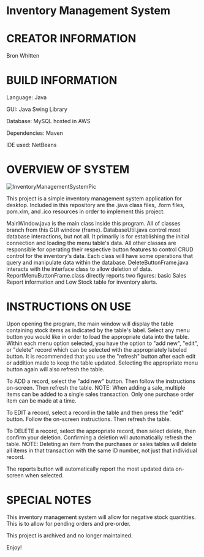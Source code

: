 Inventory Management System
===========================


CREATOR INFORMATION
===================

Bron Whitten


BUILD INFORMATION
=================

Language: Java

GUI: Java Swing Library

Database: MySQL hosted in AWS

Dependencies: Maven

IDE used: NetBeans


OVERVIEW OF SYSTEM
==================

![InventoryManagementSystemPic](https://github.com/user-attachments/assets/96aefc8c-e2a3-4c57-883b-2aebfa84dacc)


This project is a simple inventory management system application for desktop. 
Included in this repository are the .java class files, .form files, pom.xlm, and .ico resources in order to implement this project.

MainWindow.java is the main class inside this program. All of classes branch from this GUI window (frame).
DatabaseUtil.java control most database interactions, but not all. It primarily is for establishing the initial connection and loading the menu table's data.
All other classes are responsible for operating their respective button features to control CRUD control for the inventory's data.
Each class will have some operations that query and manipulate data within the database.
DeleteButtonFrame.java interacts with the interface class to allow deletion of data.
ReportMenuButtonFrame.class directly reports two figures: basic Sales Report information and Low Stock table for inventory alerts.


INSTRUCTIONS ON USE
===================

Upon opening the program, the main window will display the table containing stock items as indicated by the table's label. 
Select any menu button you would like in order to load the appropriate data into the table.
Within each menu option selected, you have the option to "add new", "edit", or "delete"  record which can be selected with the appropriately labeled button. 
It is recommended that you use the "refresh" button after each edit or addition made to keep the table updated. Selecting the appropriate menu button again will also refresh the table.

To ADD a record, select the "add new" button. Then follow the instructions on-screen. Then refresh the table. NOTE: When adding a sale, multiple items can be added to a single sales transaction. Only one purchase order item can be made at a time.

To EDIT a record, select a record in the table and then press the "edit" button. Follow the on-screen instructions. Then refresh the table.

To DELETE a record, select the appropriate record, then select delete, then confirm your deletion. Confirming a deletion will automatically refresh the table. NOTE: Deleting an item from the purchases or sales tables will delete all items in that transaction with the same ID number, not just that individual record.

The reports button will automatically report the most updated data on-screen when selected.


SPECIAL NOTES
=============

This inventory management system will allow for negative stock quantities. This is to allow for pending orders and pre-order.

This project is archived and no longer maintained.

Enjoy!





